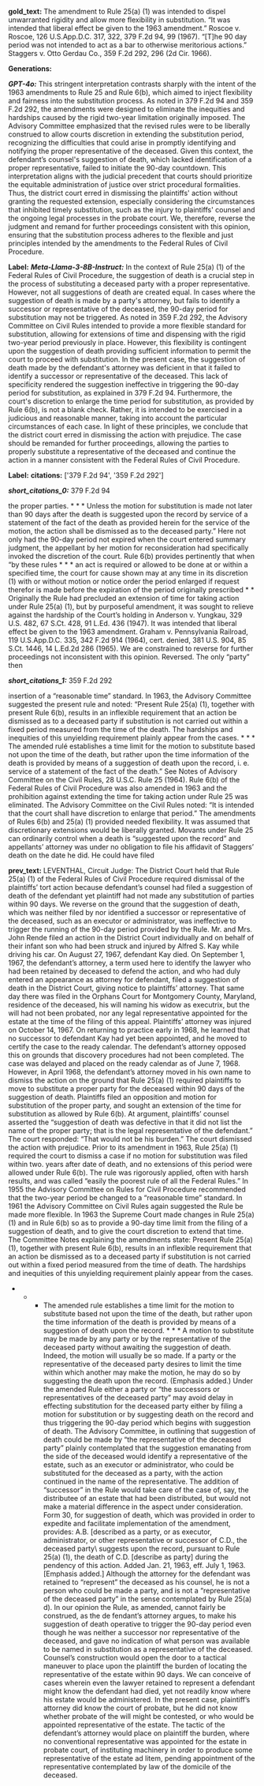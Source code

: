 **gold_text:**
The amendment to Rule 25(a) (1) was intended to dispel unwarranted rigidity and allow more
flexibility in substitution. “It was intended that liberal effect be given to the 1963 amendment.”
Roscoe v. Roscoe, 126 U.S.App.D.C. 317, 322, 379 F.2d 94, 99 (1967). “[T]he 90 day period was not
intended to act as a bar to otherwise meritorious actions.” Staggers v. Otto Gerdau Co., 359 F.2d
292, 296 (2d Cir. 1966).

**Generations:**


***GPT-4o:***
This stringent interpretation contrasts sharply with the intent of the 1963 amendments to Rule 25
and Rule 6(b), which aimed to inject flexibility and fairness into the substitution process. As
noted in 379 F.2d 94 and 359 F.2d 292, the amendments were designed to eliminate the inequities and
hardships caused by the rigid two-year limitation originally imposed. The Advisory Committee
emphasized that the revised rules were to be liberally construed to allow courts discretion in
extending the substitution period, recognizing the difficulties that could arise in promptly
identifying and notifying the proper representative of the deceased.   Given this context, the
defendant’s counsel's suggestion of death, which lacked identification of a proper representative,
failed to initiate the 90-day countdown. This interpretation aligns with the judicial precedent that
courts should prioritize the equitable administration of justice over strict procedural formalities.
Thus, the district court erred in dismissing the plaintiffs' action without granting the requested
extension, especially considering the circumstances that inhibited timely substitution, such as the
injury to plaintiffs' counsel and the ongoing legal processes in the probate court.  We, therefore,
reverse the judgment and remand for further proceedings consistent with this opinion, ensuring that
the substitution process adheres to the flexible and just principles intended by the amendments to
the Federal Rules of Civil Procedure.


**Label:** 
***Meta-Llama-3-8B-Instruct:***
  In the context of Rule 25(a) (1) of the Federal Rules of Civil Procedure, the suggestion of death
is a crucial step in the process of substituting a deceased party with a proper representative.
However, not all suggestions of death are created equal. In cases where the suggestion of death is
made by a party's attorney, but fails to identify a successor or representative of the deceased, the
90-day period for substitution may not be triggered.  As noted in 359 F.2d 292, the Advisory
Committee on Civil Rules intended to provide a more flexible standard for substitution, allowing for
extensions of time and dispensing with the rigid two-year period previously in place. However, this
flexibility is contingent upon the suggestion of death providing sufficient information to permit
the court to proceed with substitution.  In the present case, the suggestion of death made by the
defendant's attorney was deficient in that it failed to identify a successor or representative of
the deceased. This lack of specificity rendered the suggestion ineffective in triggering the 90-day
period for substitution, as explained in 379 F.2d 94.  Furthermore, the court's discretion to
enlarge the time period for substitution, as provided by Rule 6(b), is not a blank check. Rather, it
is intended to be exercised in a judicious and reasonable manner, taking into account the particular
circumstances of each case.  In light of these principles, we conclude that the district court erred
in dismissing the action with prejudice. The case should be remanded for further proceedings,
allowing the parties to properly substitute a representative of the deceased and continue the action
in a manner consistent with the Federal Rules of Civil Procedure.


**Label:** 
**citations:** ['379 F.2d 94', '359 F.2d 292']

***short_citations_0:*** 379 F.2d 94

the proper parties. * * * Unless the motion for substitution is made not later than 90 days after the death is suggested upon the record by service of a statement of the fact of the death as provided herein for the service of the motion, the action shall be dismissed as to the deceased party.” Here not only had the 90-day period not expired when the court entered summary judgment, the appellant by her motion for reconsideration had specifically invoked the discretion of the court. Rule 6(b) provides pertinently that when “by these rules * * * an act is required or allowed to be done at or within a specified time, the court for cause shown may at any time in its discretion (1) with or without motion or notice order the period enlarged if request therefor is made before the expiration of the period originally prescribed * * Originally the Rule had precluded an extension of time for taking action under Rule 25(a) (1), but by purposeful amendment, it was sought to relieve against the hardship of the Court’s holding in Anderson v. Yungkau, 329 U.S. 482, 67 S.Ct. 428, 91 L.Ed. 436 (1947). It was intended that liberal effect be given to the 1963 amendment. Graham v. Pennsylvania Railroad, 119 U.S.App.D.C. 335, 342 F.2d 914 (1964), cert. denied, 381 U.S. 904, 85 S.Ct. 1446, 14 L.Ed.2d 286 (1965). We are constrained to reverse for further proceedings not inconsistent with this opinion. Reversed. The only “party” then

***short_citations_1:*** 359 F.2d 292

insertion of a “reasonable time” standard. In 1963, the Advisory Committee suggested the present rule and noted: “Present Rule 25(a) (1), together with present Rule 6(b), results in an inflexible requirement that an action be dismissed as to a deceased party if substitution is not carried out within a fixed period measured from the time of the death. The hardships and inequities of this unyielding requirement plainly appear from the cases. * * * The amended rulé establishes a time limit for the motion to substitute based not upon the time of the death, but rather upon the time information of the death is provided by means of a suggestion of death upon the record, i. e. service of a statement of the fact of the death.” See Notes of Advisory Committee on the Civil Rules, 28 U.S.C. Rule 25 (1964). Rule 6(b) of the Federal Rules of Civil Procedure was also amended in 1963 and the prohibition against extending the time for taking action under Rule 25 was eliminated. The Advisory Committee on the Civil Rules noted: “It is intended that the court shall have discretion to enlarge that period.” The amendments of Rules 6(b) and 25(a) (1) provided needed flexibility. It was assumed that discretionary extensions would be liberally granted. Movants under Rule 25 can ordinarily control when a death is “suggested upon the record” and appellants’ attorney was under no obligation to file his affidavit of Staggers’ death on the date he did. He could have filed

**prev_text:**
LEVENTHAL, Circuit Judge: The District Court held that Rule 25(a) (1) of the Federal Rules of Civil
Procedure required dismissal of the plaintiffs’ tort action because defendant’s counsel had filed a
suggestion of death of the defendant yet plaintiff had not made any substitution of parties within
90 days. We reverse on the ground that the suggestion of death, which was neither filed by nor
identified a successor or representative of the deceased, such as an executor or administrator, was
ineffective to trigger the running of the 90-day period provided by the Rule. Mr. and Mrs. John
Rende filed an action in the District Court individually and on behalf of their infant son who had
been struck and injured by Alfred S. Kay while driving his car. On August 27, 1967, defendant Kay
died. On September 1, 1967, the defendant’s attorney, a term used here to identify the lawyer who
had been retained by deceased to defend the action, and who had duly entered an appearance as
attorney for defendant, filed a suggestion of death in the District Court, giving notice to
plaintiffs’ attorney. That same day there was filed in the Orphans Court for Montgomery County,
Maryland, residence of the deceased, his will naming his widow as executrix, but the will had not
been probated, nor any legal representative appointed for the estate at the time of the filing of
this appeal. Plaintiffs’ attorney was injured on October 14, 1967. On returning to practice early in
1968, he learned that no successor to defendant Kay had yet been appointed, and he moved to certify
the case to the ready calendar. The defendant’s attorney opposed this on grounds that discovery
procedures had not been completed. The case was delayed and placed on the ready calendar as of June
7, 1968. However, in April 1968, the defendant’s attorney moved in his own name to dismiss the
action on the ground that Rule 25(a) (1) required plaintiffs to move to substitute a proper party
for the deceased within 90 days of the suggestion of death. Plaintiffs filed an opposition and
motion for substitution of the proper party, and sought an extension of the time for substitution as
allowed by Rule 6(b). At argument, plaintiffs’ counsel asserted the “suggestion of death was
defective in that it did not list the name of the proper party; that is the legal representative of
the defendant.” The court responded: “That would not be his burden.” The court dismissed the action
with prejudice. Prior to its amendment in 1963, Rule 25(a) (1) required the court to dismiss a case
if no motion for substitution was filed within two. years after date of death, and no extensions of
this period were allowed under Rule 6(b). The rule was rigorously applied, often with harsh results,
and was called “easily the poorest rule of all the Federal Rules.” In 1955 the Advisory Committee on
Rules for Civil Procedure recommended that the two-year period be changed to a “reasonable time”
standard. In 1961 the Advisory Committee on Civil Rules again suggested the Rule be made more
flexible. In 1963 the Supreme Court made changes in Rule 25(a) (1) and in Rule 6(b) so as to provide
a 90-day time limit from the filing of a suggestion of death, and to give the court discretion to
extend that time. The Committee Notes explaining the amendments state: Present Rule 25(a) (1),
together with present Rule 6(b), results in an inflexible requirement that an action be dismissed as
to a deceased party if substitution is not carried out within a fixed period measured from the time
of death. The hardships and inequities of this unyielding requirement plainly appear from the cases.
* * * The amended rule establishes a time limit for the motion to substitute based not upon the time
of the death, but rather upon the time information of the death is provided by means of a suggestion
of death upon the record. * * * A motion to substitute may be made by any party or by the
representative of the deceased party without awaiting the suggestion of death. Indeed, the motion
will usually be so made. If a party or the representative of the deceased party desires to limit the
time within which another may make the motion, he may do so by suggesting the death upon the record.
(Emphasis added.) Under the amended Rule either a party or “the successors or representatives of the
deceased party” may avoid delay in effecting substitution for the deceased party either by filing a
motion for substitution or by suggesting death on the record and thus triggering the 90-day period
which begins with suggestion of death. The Advisory Committee, in outlining that suggestion of death
could be made by “the representative of the deceased party” plainly contemplated that the suggestion
emanating from the side of the deceased would identify a representative of the estate, such as an
executor or administrator, who could be substituted for the deceased as a party, with the action
continued in the name of the representative. The addition of “successor” in the Rule would take care
of the case of, say, the distributee of an estate that had been distributed, but would not make a
material difference in the aspect under consideration. Form 30, for suggestion of death, which was
provided in order to expedite and facilitate implementation of the amendment, provides: A.B.
[described as a party, or as executor, administrator, or other representative or successor of C.D.,
the deceased party\ suggests upon the record, pursuant to Rule 25(a) (1), the death of C.D.
[describe as party] during the pendency of this action. Added Jan. 21, 1963, eff. July 1, 1963.
[Emphasis added.] Although the attorney for the defendant was retained to “represent” the deceased
as his counsel, he is not a person who could be made a party, and is not a “representative of the
deceased party” in the sense contemplated by Rule 25(a) d). In our opinion the Rule, as amended,
cannot fairly be construed, as the de fendant’s attorney argues, to make his suggestion of death
operative to trigger the 90-day period even though he was neither a successor nor representative of
the deceased, and gave no indication of what person was available to be named in substitution as a
representative of the deceased. Counsel’s construction would open the door to a tactical maneuver to
place upon the plaintiff the burden of locating the representative of the estate within 90 days. We
can conceive of cases wherein even the lawyer retained to represent a defendant might know the
defendant had died, yet not readily know where his estate would be administered. In the present
case, plaintiff’s attorney did know the court of probate, but he did not know whether probate of the
will might be contested, or who would be appointed representative of the estate. The tactic of the
defendant’s attorney would place on plaintiff the burden, where no conventional representative was
appointed for the estate in probate court, of instituting machinery in order to produce some
representative of the estate ad litem, pending appointment of the representative contemplated by law
of the domicile of the deceased.


